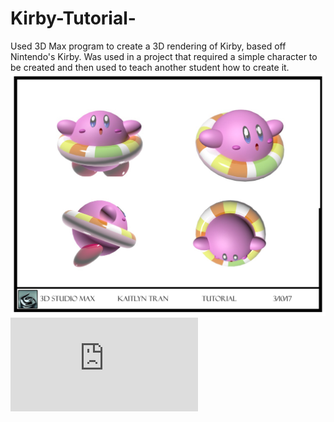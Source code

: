 # Kirby-Tutorial-
Used 3D Max program to create a 3D rendering of Kirby, based off Nintendo's Kirby. Was used in a project that required a simple character to be created and then used to teach another student how to create it. 
![Kirby Rendering](https://github.com/kst4052/Kirby-Tutorial-/blob/master/kirby.jpg "Kirby Rendering")
![Kirby Tutorial](https://github.com/kst4052/Kirby-Tutorial-/blob/master/Kirby%20tutorial.pdf "Kirby Tutorial")
